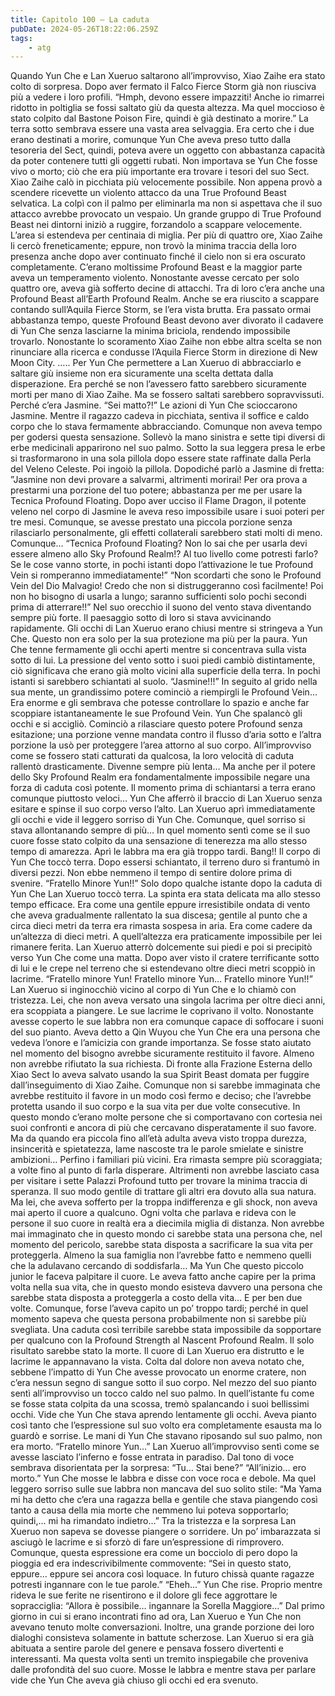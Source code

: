 ```yaml
---
title: Capitolo 100 – La caduta
pubDate: 2024-05-26T18:22:06.259Z
tags:
    - atg
---
```



Quando Yun Che e Lan Xueruo saltarono all’improvviso, Xiao Zaihe era stato colto di sorpresa. Dopo aver fermato il Falco Fierce Storm già non riusciva più a vedere i loro profili.
“Hmph, devono essere impazziti! Anche io rimarrei ridotto in poltiglia se fossi saltato giù da questa altezza. Ma quel moccioso è stato colpito dal Bastone Poison Fire, quindi è già destinato a morire.”
La terra sotto sembrava essere una vasta area selvaggia. Era certo che i due erano destinati a morire, comunque Yun Che aveva preso tutto dalla tesoreria del Sect, quindi, poteva avere un oggetto con abbastanza capacità da poter contenere tutti gli oggetti rubati. Non importava se Yun Che fosse vivo o morto; ciò che era più importante era trovare i tesori del suo Sect.
Xiao Zaihe calò in picchiata più velocemente possibile. Non appena provò a scendere ricevette un violento attacco da una True Profound Beast selvatica. La colpì con il palmo per eliminarla ma non si aspettava che il suo attacco avrebbe provocato un vespaio. Un grande gruppo di True Profound Beast nei dintorni iniziò a ruggire, forzandolo a scappare velocemente.
L’area si estendeva per centinaia di miglia. Per più di quattro ore, Xiao Zaihe li cercò freneticamente; eppure, non trovò la minima traccia della loro presenza anche dopo aver continuato finché il cielo non si era oscurato completamente. C’erano moltissime Profound Beast e la maggior parte aveva un temperamento violento. Nonostante avesse cercato per solo quattro ore, aveva già sofferto decine di attacchi. Tra di loro c’era anche una Profound Beast all’Earth Profound Realm. Anche se era riuscito a scappare contando sull’Aquila Fierce Storm, se l’era vista brutta.
Era passato ormai abbastanza tempo, queste Profound Beast devono aver divorato il cadavere di Yun Che senza lasciarne la minima briciola, rendendo impossibile trovarlo. Nonostante lo scoramento Xiao Zaihe non ebbe altra scelta se non rinunciare alla ricerca e condusse l’Aquila Fierce Storm in direzione di New Moon City.
…..
Per Yun Che permettere a Lan Xueruo di abbracciarlo e saltare giù insieme non era sicuramente una scelta dettata dalla disperazione. Era perché se non l’avessero fatto sarebbero sicuramente morti per mano di Xiao Zaihe. Ma se fossero saltati sarebbero sopravvissuti.
Perché c’era Jasmine.
“Sei matto?!” Le azioni di Yun Che scioccarono Jasmine.
Mentre il ragazzo cadeva in picchiata, sentiva il soffice e caldo corpo che lo stava fermamente abbracciando.
Comunque non aveva tempo per godersi questa sensazione. Sollevò la mano sinistra e sette tipi diversi di erbe medicinali apparirono nel suo palmo.
Sotto la sua leggera presa le erbe si trasformarono in una sola pillola dopo essere state raffinate dalla Perla del Veleno Celeste. Poi ingoiò la pillola. Dopodiché parlò a Jasmine di fretta: ”Jasmine non devi provare a salvarmi, altrimenti morirai! Per ora prova a prestarmi una porzione del tuo potere; abbastanza per me per usare la Tecnica Profound Floating.
Dopo aver ucciso il Flame Dragon, il potente veleno nel corpo di Jasmine le aveva reso impossibile usare i suoi poteri per tre mesi. Comunque, se avesse prestato una piccola porzione senza rilasciarlo personalmente, gli effetti collaterali sarebbero stati molti di meno.
Comunque…
“Tecnica Profound Floating? Non lo sai che per usarla devi essere almeno allo Sky Profound Realm!?
Al tuo livello come potresti farlo? Se le cose vanno storte, in pochi istanti dopo l’attivazione le tue Profound Vein si romperanno immediatamente!”
“Non scordarti che sono le Profound Vein del Dio Malvagio! Credo che non si distruggeranno così facilmente! Poi non ho bisogno di usarla a lungo; saranno sufficienti solo pochi secondi prima di atterrare!!”
Nel suo orecchio il suono del vento stava diventando sempre più forte. Il paesaggio sotto di loro si stava avvicinando rapidamente. Gli occhi di Lan Xueruo erano chiusi mentre si stringeva a Yun Che. Questo non era solo per la sua protezione ma più per la paura.
Yun Che tenne fermamente gli occhi aperti mentre si concentrava sulla vista sotto di lui. La pressione del vento sotto i suoi piedi cambiò distintamente, ciò significava che erano già molto vicini alla superficie della terra. In pochi istanti si sarebbero schiantati al suolo.
“Jasmine!!!”
In seguito al grido nella sua mente, un grandissimo potere cominciò a riempirgli le Profound Vein… Era enorme e gli sembrava che potesse controllare lo spazio e anche far scoppiare istantaneamente le sue Profound Vein.
Yun Che spalancò gli occhi e si accigliò. Cominciò a rilasciare questo potere Profound senza esitazione; una porzione venne mandata contro il flusso d’aria sotto e l’altra porzione la usò per proteggere l’area attorno al suo corpo. All’improvviso come se fossero stati catturati da qualcosa, la loro velocità di caduta rallentò drasticamente. Divenne sempre più lenta… Ma anche per il potere dello Sky Profound Realm era fondamentalmente impossibile negare una forza di caduta così potente. Il momento prima di schiantarsi a terra erano comunque piuttosto veloci… Yun Che afferrò il braccio di Lan Xueruo senza esitare e spinse il suo corpo verso l’alto.
Lan Xueruo aprì immediatamente gli occhi e vide il leggero sorriso di Yun Che. Comunque, quel sorriso si stava allontanando sempre di più… In quel momento sentì come se il suo cuore fosse stato colpito da una sensazione di tenerezza ma allo stesso tempo di amarezza. Aprì le labbra ma era già troppo tardi.
Bang!!
Il corpo di Yun Che toccò terra. Dopo essersi schiantato, il terreno duro si frantumò in diversi pezzi. Non ebbe nemmeno il tempo di sentire dolore prima di svenire.
“Fratello Minore Yun!!”
Solo dopo qualche istante dopo la caduta di Yun Che Lan Xueruo toccò terra. La spinta era stata delicata ma allo stesso tempo efficace. Era come una gentile eppure irresistibile ondata di vento che aveva gradualmente rallentato la sua discesa; gentile al punto che a circa dieci metri da terra era rimasta sospesa in aria. Era come cadere da un’altezza di dieci metri.
A quell’altezza era praticamente impossibile per lei rimanere ferita. Lan Xueruo atterrò dolcemente sui piedi e poi si precipitò verso Yun Che come una matta. Dopo aver visto il cratere terrificante sotto di lui e le crepe nel terreno che si estendevano oltre dieci metri scoppiò in lacrime.
“Fratello minore Yun! Fratello minore Yun… Fratello minore Yun!!”
Lan Xueruo si inginocchiò vicino al corpo di Yun Che e lo chiamò con tristezza. Lei, che non aveva versato una singola lacrima per oltre dieci anni, era scoppiata a piangere. Le sue lacrime le coprivano il volto. Nonostante avesse coperto le sue labbra non era comunque capace di soffocare i suoni del suo pianto.
Aveva detto a Qin Wuyou che Yun Che era una persona che vedeva l’onore e l’amicizia con grande importanza. Se fosse stato aiutato nel momento del bisogno avrebbe sicuramente restituito il favore.
Almeno non avrebbe rifiutato la sua richiesta. Di fronte alla Frazione Esterna dello Xiao Sect lo aveva salvato usando la sua Spirit Beast domata per fuggire dall’inseguimento di Xiao Zaihe.
Comunque non si sarebbe immaginata che avrebbe restituito il favore in un modo così fermo e deciso; che l’avrebbe protetta usando il suo corpo e la sua vita per due volte consecutive.
In questo mondo c’erano molte persone che si comportavano con cortesia nei suoi confronti e ancora di più che cercavano disperatamente il suo favore. Ma da quando era piccola fino all’età adulta aveva visto troppa durezza, insincerità e spietatezza, lame nascoste tra le parole smielate e sinistre ambizioni… Perfino i familiari più vicini. Era rimasta sempre più scoraggiata; a volte fino al punto di farla disperare. Altrimenti non avrebbe lasciato casa per visitare i sette Palazzi Profound tutto per trovare la minima traccia di speranza.
Il suo modo gentile di trattare gli altri era dovuto alla sua natura. Ma lei, che aveva sofferto per la troppa indifferenza e gli shock, non aveva mai aperto il cuore a qualcuno. Ogni volta che parlava e rideva con le persone il suo cuore in realtà era a diecimila miglia di distanza.
Non avrebbe mai immaginato che in questo mondo ci sarebbe stata una persona che, nel momento del pericolo, sarebbe stata disposta a sacrificare la sua vita per proteggerla. Almeno la sua famiglia non l’avrebbe fatto e nemmeno quelli che la adulavano cercando di soddisfarla…
Ma Yun Che questo piccolo junior le faceva palpitare il cuore. Le aveva fatto anche capire per la prima volta nella sua vita, che in questo mondo esisteva davvero una persona che sarebbe stata disposta a proteggerla a costo della vita… E per ben due volte.
Comunque, forse l’aveva capito un po’ troppo tardi; perché in quel momento sapeva che questa persona probabilmente non si sarebbe più svegliata. Una caduta così terribile sarebbe stata impossibile da sopportare per qualcuno con la Profound Strength al Nascent Profound Realm.
Il solo risultato sarebbe stato la morte.
Il cuore di Lan Xueruo era distrutto e le lacrime le appannavano la vista. Colta dal dolore non aveva notato che, sebbene l’impatto di Yun Che avesse provocato un enorme cratere, non c’era nessun segno di sangue sotto il suo corpo.
Nel mezzo del suo pianto sentì all’improvviso un tocco caldo nel suo palmo. In quell’istante fu come se fosse stata colpita da una scossa, tremò spalancando i suoi bellissimi occhi. Vide che Yun Che stava aprendo lentamente gli occhi. Aveva pianto così tanto che l’espressione sul suo volto era completamente esausta ma lo guardò e sorrise.
Le mani di Yun Che stavano riposando sul suo palmo, non era morto.
“Fratello minore Yun…” Lan Xueruo all’improvviso sentì come se avesse lasciato l’inferno e fosse entrata in paradiso. Dal tono di voce sembrava disorientata per la sorpresa: “Tu… Stai bene?”
“All’inizio… ero morto.” Yun Che mosse le labbra e disse con voce roca e debole.
Ma quel leggero sorriso sulle sue labbra non mancava del suo solito stile: “Ma Yama mi ha detto che c’era una ragazza bella e gentile che stava piangendo così tanto a causa della mia morte che nemmeno lui poteva sopportarlo; quindi,… mi ha rimandato indietro…”
Tra la tristezza e la sorpresa Lan Xueruo non sapeva se dovesse piangere o sorridere.
Un po’ imbarazzata si asciugò le lacrime e si sforzò di fare un’espressione di rimprovero. Comunque, questa espressione era come un bocciolo di pero dopo la pioggia ed era indescrivibilmente commovente: “Sei in questo stato, eppure… eppure sei ancora così loquace. In futuro chissà quante ragazze potresti ingannare con le tue parole.”
“Eheh…” Yun Che rise. Proprio mentre rideva le sue ferite ne risentirono e il dolore gli fece aggrottare le sopracciglia: “Allora è possibile… ingannare la Sorella Maggiore…”
Dal primo giorno in cui si erano incontrati fino ad ora, Lan Xueruo e Yun Che non avevano tenuto molte conversazioni. Inoltre, una grande porzione dei loro dialoghi consisteva solamente in battute scherzose.
Lan Xueruo si era già abituata a sentire parole del genere e pensava fossero divertenti e interessanti. Ma questa volta sentì un tremito inspiegabile che proveniva dalle profondità del suo cuore. Mosse le labbra e mentre stava per parlare vide che Yun Che aveva già chiuso gli occhi ed era svenuto.


